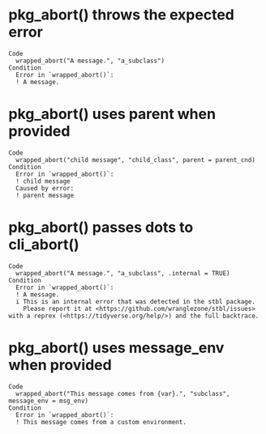 # pkg_abort() throws the expected error

    Code
      wrapped_abort("A message.", "a_subclass")
    Condition
      Error in `wrapped_abort()`:
      ! A message.

# pkg_abort() uses parent when provided

    Code
      wrapped_abort("child message", "child_class", parent = parent_cnd)
    Condition
      Error in `wrapped_abort()`:
      ! child message
      Caused by error:
      ! parent message

# pkg_abort() passes dots to cli_abort()

    Code
      wrapped_abort("A message.", "a_subclass", .internal = TRUE)
    Condition
      Error in `wrapped_abort()`:
      ! A message.
      i This is an internal error that was detected in the stbl package.
        Please report it at <https://github.com/wranglezone/stbl/issues> with a reprex (<https://tidyverse.org/help/>) and the full backtrace.

# pkg_abort() uses message_env when provided

    Code
      wrapped_abort("This message comes from {var}.", "subclass", message_env = msg_env)
    Condition
      Error in `wrapped_abort()`:
      ! This message comes from a custom environment.

